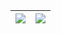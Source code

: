 | <img src="https://wakatime.com/share/@ztirk/c130029b-b134-43f9-ad38-87eb1d41ebeb.svg" align="center"/> | <img src="https://wakatime.com/share/@ztirk/3dae65d5-ee3c-4709-89f2-a0185fddc0e5.svg" align="center"/> |
| ------------ | ------------ |
